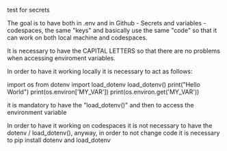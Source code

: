 test for secrets

The goal is to have both in .env and in Github - Secrets and variables - codespaces, the same "keys" and basically use the same "code" so that it can work on both local machine and codespaces.

It is necessary to have the CAPITAL LETTERS so that there are no problems when accessing enviroment variables.

In order to have it working locally it is necessary to act as follows:

import os
from dotenv import load_dotenv
load_dotenv()
print("Hello World")
print(os.environ['MY_VAR'])
print(os.environ.get('MY_VAR'))

it is mandatory to have the "load_dotenv()" and then to access the environment variable

In order to have it working on codespaces it is not necessary to have the dotenv / load_dotenv(), anyway, in order to not change code it is necessary to pip install dotenv and load_dotenv